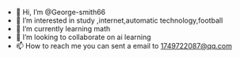- 👋 Hi, I’m @George-smith66
- 👀 I’m interested in study ,internet,automatic technology,football
- 🌱 I’m currently learning math
- 💞️ I’m looking to collaborate on ai learning
- 📫 How to reach me you can sent a email to 1749722087@qq.com

<!---
George-smith66/George-smith66 is a ✨ special ✨ repository because its `README.md` (this file) appears on your GitHub profile.
You can click the Preview link to take a look at your changes.
--->
